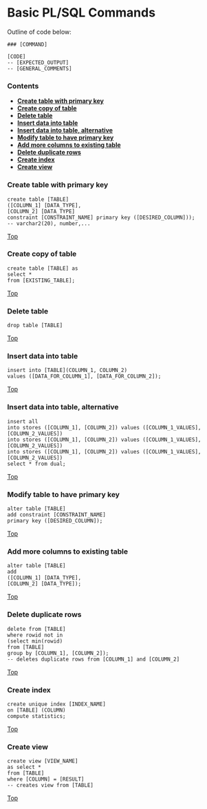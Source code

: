 # Basic PL/SQL Commands
Outline of code below:
```
### [COMMAND]

[CODE]
-- [EXPECTED_OUTPUT]
-- [GENERAL_COMMENTS]
```

### Contents
- [**Create table with primary key**](https://github.com/smatsushima1/home/blob/master/sql/plsql_commands.md#create-table-with-primary-key)
- [**Create copy of table**](https://github.com/smatsushima1/home/blob/master/sql/plsql_commands.md#create-copy-of-table)
- [**Delete table**](https://github.com/smatsushima1/home/blob/master/sql/plsql_commands.md#delete-table)
- [**Insert data into table**](https://github.com/smatsushima1/home/blob/master/sql/plsql_commands.md#insert-data-into-table)
- [**Insert data into table, alternative**](https://github.com/smatsushima1/home/blob/master/sql/plsql_commands.md#insert-data-into-table-alternative)
- [**Modify table to have primary key**](https://github.com/smatsushima1/home/blob/master/sql/plsql_commands.md#modify-table-to-have-primary-key)
- [**Add more columns to existing table**](https://github.com/smatsushima1/home/blob/master/sql/plsql_commands.md#add-more-columns-to-existing-table)
- [**Delete duplicate rows**](https://github.com/smatsushima1/home/blob/master/sql/plsql_commands.md#delete-duplicate-rows)
- [**Create index**](https://github.com/smatsushima1/home/blob/master/sql/plsql_commands.md#create-index)
- [**Create view**](https://github.com/smatsushima1/home/blob/master/sql/plsql_commands.md#create-view)

### Create table with primary key
```
create table [TABLE]
([COLUMN_1] [DATA_TYPE],
[COLUMN_2] [DATA_TYPE]
constraint [CONSTRAINT_NAME] primary key ([DESIRED_COLUMN]));
-- varchar2(20), number,...
```
[Top](https://github.com/smatsushima1/home/blob/master/sql/basic_plsql_commands.md#basic-plsql-commands)

### Create copy of table
```
create table [TABLE] as
select *
from [EXISTING_TABLE];
```
[Top](https://github.com/smatsushima1/home/blob/master/sql/basic_plsql_commands.md#basic-plsql-commands)

### Delete table
```
drop table [TABLE]
```
[Top](https://github.com/smatsushima1/home/blob/master/sql/basic_plsql_commands.md#basic-plsql-commands)

### Insert data into table
```
insert into [TABLE](COLUMN_1, COLUMN_2)
values ([DATA_FOR_COLUMN_1], [DATA_FOR_COLUMN_2]);
```
[Top](https://github.com/smatsushima1/home/blob/master/sql/basic_plsql_commands.md#basic-plsql-commands)

### Insert data into table, alternative
```
insert all
into stores ([COLUMN_1], [COLUMN_2]) values ([COLUMN_1_VALUES], [COLUMN_2_VALUES])
into stores ([COLUMN_1], [COLUMN_2]) values ([COLUMN_1_VALUES], [COLUMN_2_VALUES])
into stores ([COLUMN_1], [COLUMN_2]) values ([COLUMN_1_VALUES], [COLUMN_2_VALUES])
select * from dual;
```
[Top](https://github.com/smatsushima1/home/blob/master/sql/basic_plsql_commands.md#basic-plsql-commands)

### Modify table to have primary key
```
alter table [TABLE]
add constraint [CONSTRAINT_NAME]
primary key ([DESIRED_COLUMN]);
```
[Top](https://github.com/smatsushima1/home/blob/master/sql/basic_plsql_commands.md#basic-plsql-commands)

### Add more columns to existing table
```
alter table [TABLE]
add
([COLUMN_1] [DATA_TYPE],
[COLUMN_2] [DATA_TYPE]);
```
[Top](https://github.com/smatsushima1/home/blob/master/sql/basic_plsql_commands.md#basic-plsql-commands)

### Delete duplicate rows
```
delete from [TABLE]
where rowid not in
(select min(rowid)
from [TABLE]
group by [COLUMN_1], [COLUMN_2]);
-- deletes duplicate rows from [COLUMN_1] and [COLUMN_2]
```
[Top](https://github.com/smatsushima1/home/blob/master/sql/basic_plsql_commands.md#basic-plsql-commands)

### Create index
```
create unique index [INDEX_NAME]
on [TABLE] (COLUMN)
compute statistics;
```
[Top](https://github.com/smatsushima1/home/blob/master/sql/basic_plsql_commands.md#basic-plsql-commands)

### Create view
```
create view [VIEW_NAME]
as select *
from [TABLE]
where [COLUMN] = [RESULT]
-- creates view from [TABLE]
```
[Top](https://github.com/smatsushima1/home/blob/master/sql/basic_plsql_commands.md#basic-plsql-commands)
